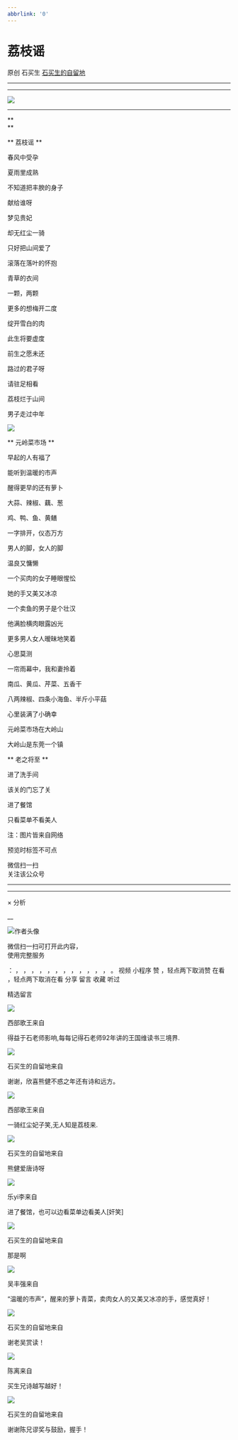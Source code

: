 ```yaml
---
abbrlink: '0'
---
```

#  荔枝谣

原创  石买生  [ 石买生的自留地 ](javascript:void\(0\);)

__ _ _ _ _

** **

![](https://mmbiz.qpic.cn/mmbiz_jpg/hVNLue76Eh8XUPKdGQB6NGJE46zm4VyLUkb6anflIOMyIgZIO1yiaJMLiatBRgntZiaIvzibxUFKfLRWoopJmLmjeQ/640?wx_fmt=jpeg)

** **  

**  
**

** 荔枝谣  **

春风中受孕

夏雨里成熟

不知道把丰腴的身子

献给谁呀

梦见贵妃

却无红尘一骑

只好把山间爱了

滚落在落叶的怀抱

青草的衣间

一颗，两颗

更多的想梅开二度

绽开雪白的肉

此生将要虚度

前生之愿未还

路过的君子呀

请驻足相看

荔枝烂于山间

男子走过中年

![](https://mmbiz.qpic.cn/mmbiz_jpg/hVNLue76Eh8XUPKdGQB6NGJE46zm4VyLvT2ZH0qokQn6adHntVwA418YFFpibBvIOib4jYBia9Mia6iaekWyf55GgpQ/640?wx_fmt=jpeg)

  

** 元岭菜市场  **

早起的人有福了

能听到温暖的市声

醒得更早的还有萝卜

大蒜、辣椒、藕、葱

鸡、鸭、鱼、黄鳝

一字排开，仪态万方

男人的脚，女人的脚

温良又慵懒

一个买肉的女子睡眼惺忪

她的手又美又冰凉

一个卖鱼的男子是个壮汉

他满脸横肉眼露凶光

更多男人女人暧昧地笑着

心思莫测

一帘雨幕中，我和妻拎着

南瓜、黄瓜、芹菜、五香干

八两辣椒、四条小海鱼、半斤小平菇

心里装满了小确幸

元岭菜市场在大岭山

大岭山是东莞一个镇

** 老之将至  **

进了洗手间

该关的门忘了关

进了餐馆

只看菜单不看美人

  

注：图片皆来自网络

  

预览时标签不可点

微信扫一扫  
关注该公众号





****



****



×  分析

__

![作者头像](http://mmbiz.qpic.cn/mmbiz_png/hVNLue76EhibricgkQZeT964ria54dgJkqVBX9ibyvn7PmGOltlupHdVshOibeQZDSypqiaIBNKdw8cwXfXfBZkPVgVg/0?wx_fmt=png)

微信扫一扫可打开此内容，  
使用完整服务

：  ，  ，  ，  ，  ，  ，  ，  ，  ，  ，  ，  ，  。  视频  小程序  赞  ，轻点两下取消赞  在看  ，轻点两下取消在看
分享  留言  收藏  听过

精选留言

![](http://wx.qlogo.cn/mmopen/Tk1iciaI19LTZXL7QYzqE8yXZKM0bA94IEXVG6e9zM1Cd5Vl5ehUWqIWeUQQRxKezMHc8Uc1McDwWoKqlf9MUIglomUNEFy4My/64)

西部歌王来自

得益于石老师影响,每每记得石老师92年讲的王国维读书三境界.

![](http://wx.qlogo.cn/mmhead/Q3auHgzwzM4ELPv9zSiaIDouClt0fOcfibXKFibPXptvGvnLVF6qUCyQg/64)

石买生的自留地来自

谢谢，欣喜熊健不惑之年还有诗和远方。

![](http://wx.qlogo.cn/mmopen/Tk1iciaI19LTZXL7QYzqE8yXZKM0bA94IEXVG6e9zM1Cd5Vl5ehUWqIWeUQQRxKezMHc8Uc1McDwWoKqlf9MUIglomUNEFy4My/64)

西部歌王来自

一骑红尘妃子笑,无人知是荔枝来.

![](http://wx.qlogo.cn/mmhead/Q3auHgzwzM4ELPv9zSiaIDouClt0fOcfibXKFibPXptvGvnLVF6qUCyQg/64)

石买生的自留地来自

熊健爱唐诗呀

![](http://wx.qlogo.cn/mmopen/ajNVdqHZLLC4Ub5rB76aK8FNnibkTqcbNFmA27TWFsj1ibCSeH2FucKiaXY6O7Gv5nImJroibAnt5duWMG7gicqR6shSMMmQTjBS09vhFpg16EqE18RTicpdNj00trgJAIRfvR/64)

乐yi李来自

进了餐馆，也可以边看菜单边看美人[奸笑]

![](http://wx.qlogo.cn/mmhead/Q3auHgzwzM4ELPv9zSiaIDouClt0fOcfibXKFibPXptvGvnLVF6qUCyQg/64)

石买生的自留地来自

那是啊

![](http://wx.qlogo.cn/mmopen/0csZtXb7CRWfKb2ib2riaRcHiaQdvbBFSo5XzgvJrfjPJqNiaicTNroH1HOWI7wMyLsqSDor6UK81ck8ibgnPenTwzA2ukl0oRQrMp/64)

吴丰强来自

“温暖的市声”，醒来的萝卜青菜，卖肉女人的又美又冰凉的手，感觉真好！

![](http://wx.qlogo.cn/mmhead/Q3auHgzwzM4ELPv9zSiaIDouClt0fOcfibXKFibPXptvGvnLVF6qUCyQg/64)

石买生的自留地来自

谢老吴赏读！

![](http://wx.qlogo.cn/mmopen/qE9MKluetOkw7TAEGZuR5X1enjJDicZd8Kkys8mH35eKRGXlSU2ztshmQplNcubN0dUTFFtibkWECmTFj8lbNeiccViaSLibKUaMu/64)

陈离来自

买生兄诗越写越好！

![](http://wx.qlogo.cn/mmhead/Q3auHgzwzM4ELPv9zSiaIDouClt0fOcfibXKFibPXptvGvnLVF6qUCyQg/64)

石买生的自留地来自

谢谢陈兄谬奖与鼓励，握手！

